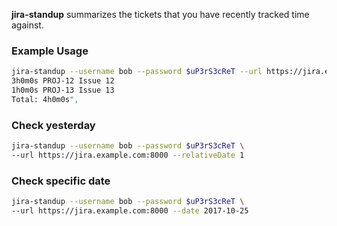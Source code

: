 **jira-standup** summarizes the tickets that you have recently tracked time against.

### Example Usage
```bash
jira-standup --username bob --password $uP3rS3cReT --url https://jira.example.com:8000
3h0m0s PROJ-12 Issue 12
1h0m0s PROJ-13 Issue 13
Total: 4h0m0s",
```

### Check yesterday
```bash
jira-standup --username bob --password $uP3rS3cReT \
--url https://jira.example.com:8000 --relativeDate 1
```

### Check specific date
```bash
jira-standup --username bob --password $uP3rS3cReT \
--url https://jira.example.com:8000 --date 2017-10-25
```
